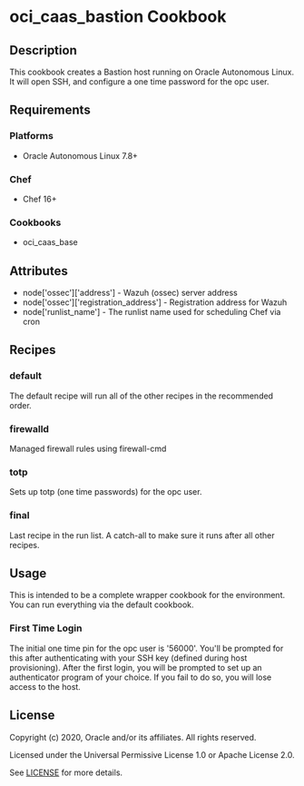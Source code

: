 # oci_caas_bastion Cookbook

## Description
This cookbook creates a Bastion host running on Oracle Autonomous Linux.
It will open SSH, and configure a one time password for the opc user.

## Requirements

### Platforms
* Oracle Autonomous Linux 7.8+

### Chef
* Chef 16+

### Cookbooks
* oci_caas_base

## Attributes
* node['ossec']['address'] - Wazuh (ossec) server address
* node['ossec']['registration_address'] - Registration address for Wazuh
* node['runlist_name'] - The runlist name used for scheduling Chef via cron

## Recipes
### default
The default recipe will run all of the other recipes in the recommended order.

### firewalld
Managed firewall rules using firewall-cmd

### totp
Sets up totp (one time passwords) for the opc user.

### final
Last recipe in the run list. A catch-all to make sure it runs
after all other recipes.

## Usage
This is intended to be a complete wrapper cookbook for the environment. You can run
everything via the default cookbook.

### First Time Login
The initial one time pin for the opc user is '56000'. You'll be prompted for
this after authenticating with your SSH key (defined during host provisioning).
After the first login, you will be prompted to set up an authenticator program
of your choice. If you fail to do so, you will lose access to the host.

## License
Copyright (c) 2020, Oracle and/or its affiliates. All rights reserved.

Licensed under the Universal Permissive License 1.0 or Apache License 2.0.

See [LICENSE](LICENSE) for more details.